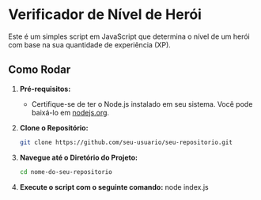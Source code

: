# Verificador de Nível de Herói

Este é um simples script em JavaScript que determina o nível de um herói com base na sua quantidade de experiência (XP).

## Como Rodar

1. **Pré-requisitos:**

   - Certifique-se de ter o Node.js instalado em seu sistema. Você pode baixá-lo em [nodejs.org](https://nodejs.org/).

2. **Clone o Repositório:**

   ```bash
   git clone https://github.com/seu-usuario/seu-repositorio.git

3. **Navegue até o Diretório do Projeto:**
    ```bash
   cd nome-do-seu-repositorio

4. **Execute o script com o seguinte comando:**
    node index.js



